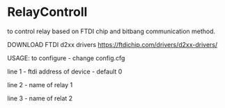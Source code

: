 # RelayControll
to control relay based on FTDI chip and bitbang communication method.

DOWNLOAD FTDI d2xx drivers https://ftdichip.com/drivers/d2xx-drivers/

USAGE:
to configure - change config.cfg

line 1 - ftdi address of device - default 0

line 2 - name of relay 1

line 3 - name of relat 2
